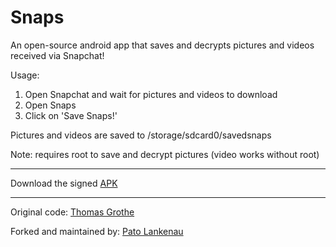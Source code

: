 Snaps
=====

An open-source android app that saves and decrypts pictures and videos received via Snapchat!

Usage:

1. Open Snapchat and wait for pictures and videos to download
2. Open Snaps
3. Click on 'Save Snaps!'

Pictures and videos are saved to /storage/sdcard0/savedsnaps

Note: requires root to save and decrypt pictures (video works without root)

--------
Download the signed [APK](https://github.com/pato/snapsaver/blob/master/Snaps.apk?raw=true)

--------
Original code: [Thomas Grothe](https://github.com/grothedev/snapsaver)

Forked and maintained by: [Pato Lankenau](https://github.com/pato/snapsaver)
